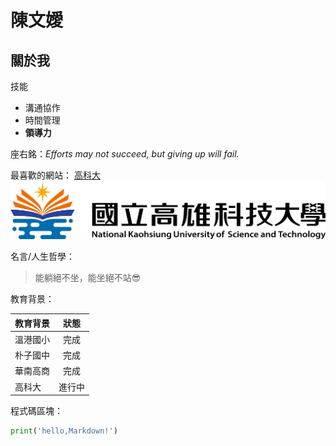 # 陳文嬡
## 關於我

技能
* 溝通協作
* 時間管理
* **領導力**

座右銘：*Efforts may not succeed, but giving up will fail.*

最喜歡的網站：
[高科大](https://www.nkust.edu.tw/index.php)
![高科大](nkust.png)

名言/人生哲學：
> 能躺絕不坐，能坐絕不站😎

教育背景：

| 教育背景 | 狀態 |
|---|:---:|
| 溫港國小 | 完成 |
| 朴子國中 | 完成 |
| 華南高商 | 完成 |
| 高科大 | 進行中 |

程式碼區塊：

``` python
print('hello,Markdown!')
```
